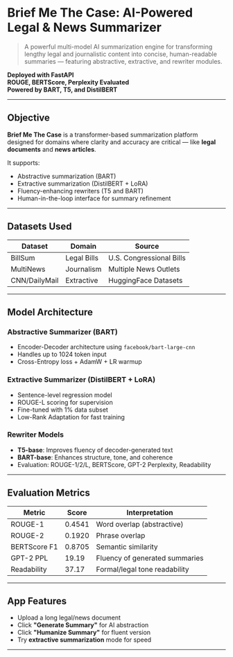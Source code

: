 
#  Brief Me The Case: AI-Powered Legal & News Summarizer

> A powerful multi-model AI summarization engine for transforming lengthy legal and journalistic content into concise, human-readable summaries — featuring abstractive, extractive, and rewriter modules.

 **Deployed with FastAPI**  
 **ROUGE, BERTScore, Perplexity Evaluated**  
 **Powered by BART, T5, and DistilBERT**

---


##  Objective

**Brief Me The Case** is a transformer-based summarization platform designed for domains where clarity and accuracy are critical — like **legal documents** and **news articles**.

It supports:
-  Abstractive summarization (BART)
-  Extractive summarization (DistilBERT + LoRA)
-  Fluency-enhancing rewriters (T5 and BART)
-  Human-in-the-loop interface for summary refinement

---

##  Datasets Used

| Dataset | Domain | Source |
|---------|--------|--------|
| BillSum | Legal Bills | U.S. Congressional Bills |
| MultiNews | Journalism | Multiple News Outlets |
| CNN/DailyMail | Extractive | HuggingFace Datasets |

---

##  Model Architecture

###  Abstractive Summarizer (BART)
- Encoder-Decoder architecture using `facebook/bart-large-cnn`
- Handles up to 1024 token input
- Cross-Entropy loss + AdamW + LR warmup

###  Extractive Summarizer (DistilBERT + LoRA)
- Sentence-level regression model
- ROUGE-L scoring for supervision
- Fine-tuned with 1% data subset
- Low-Rank Adaptation for fast training

###  Rewriter Models
- **T5-base**: Improves fluency of decoder-generated text
- **BART-base**: Enhances structure, tone, and coherence
- Evaluation: ROUGE-1/2/L, BERTScore, GPT-2 Perplexity, Readability

---

##  Evaluation Metrics

| Metric       | Score    | Interpretation                       |
|--------------|----------|--------------------------------------|
| ROUGE-1      | 0.4541   | Word overlap (abstractive)           |
| ROUGE-2      | 0.1920   | Phrase overlap                       |
| BERTScore F1 | 0.8705   | Semantic similarity                  |
| GPT-2 PPL    | 19.19    | Fluency of generated summaries       |
| Readability  | 37.17    | Formal/legal tone readability        |

---

##  App Features

- Upload a long legal/news document
- Click **"Generate Summary"** for AI abstraction
- Click **"Humanize Summary"** for fluent version
- Try **extractive summarization** mode for speed

---


